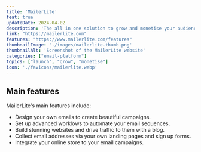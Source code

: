 ```yaml
---
title: 'MailerLite'
feat: true
updateDate: 2024-04-02
description: 'The all in one solution to grow and monetise your audience with email marketing. Collect email addresses from customers and strengthen your relationships with them via a wide range of features.'
link: "https://mailerlite.com"
features: "https://www.mailerlite.com/features"
thumbnailImage: './images/mailerlite-thumb.png'
thumbnailAlt: 'Screenshot of the MailerLite website'
categories: ["email-platform"]
topics: ["launch", "grow", "monetise"]
icon: './favicons/mailerlite.webp'
---
```



## Main features

MailerLite's main features include:

- Design your own emails to create beautiful campaigns.
- Set up advanced worklows to automate your email sequences.
- Build stunning websites and drive traffic to them with a blog.
- Collect email addresses via your own landing pages and sign up forms.
- Integrate your online store to your email campaigns.
